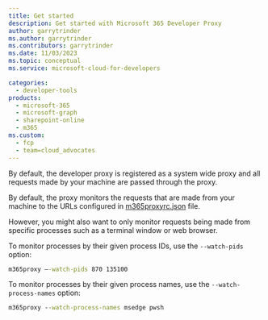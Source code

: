 ```yaml
---
title: Get started
description: Get started with Microsoft 365 Developer Proxy
author: garrytrinder
ms.author: garrytrinder
ms.contributors: garrytrinder
ms.date: 11/03/2023
ms.topic: conceptual
ms.service: microsoft-cloud-for-developers

categories:
  - developer-tools
products:
  - microsoft-365
  - microsoft-graph
  - sharepoint-online
  - m365
ms.custom:
  - fcp
  - team=cloud_advocates
---
```


By default, the developer proxy is registered as a system wide proxy and all requests made by your machine are passed through the proxy. 

By default, the proxy monitors the requests that are made from your machine to the URLs configured in [m365proxyrc.json](./m365proxyrc) file.

However, you might also want to only monitor requests being made from specific processes such as a terminal window or web browser.

To monitor processes by their given process IDs, use the `--watch-pids` option:

```cmd
m365proxy –-watch-pids 870 135100
```

To monitor processes by their given process names, use the `--watch-process-names` option:

```cmd
m365proxy --watch-process-names msedge pwsh
```
